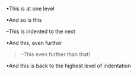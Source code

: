 •This is at one level

•And so is this

–This is indented to the next

•And this, even further

> –This even further than that!

•And this is back to the highest level of indentation
